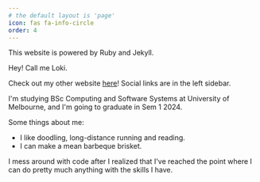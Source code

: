 ```yaml
---
# the default layout is 'page'
icon: fas fa-info-circle
order: 4
---
```


<!-- > Add Markdown syntax content to file `_tabs/about.md`{: .filepath } and it will show up on this page.
{: .prompt-tip } -->

This website is powered by Ruby and Jekyll.

Hey! Call me Loki.

Check out my other website [here](https://lohchness.vercel.app)! Social links are in the left sidebar.

I'm studying BSc Computing and Software Systems at University of Melbourne, and I'm going to graduate in Sem 1 2024.

Some things about me:

 - I like doodling, long-distance running and reading.
 - I can make a mean barbeque brisket.

I mess around with code after I realized that I've reached the point where I can do pretty much anything with the skills I have.